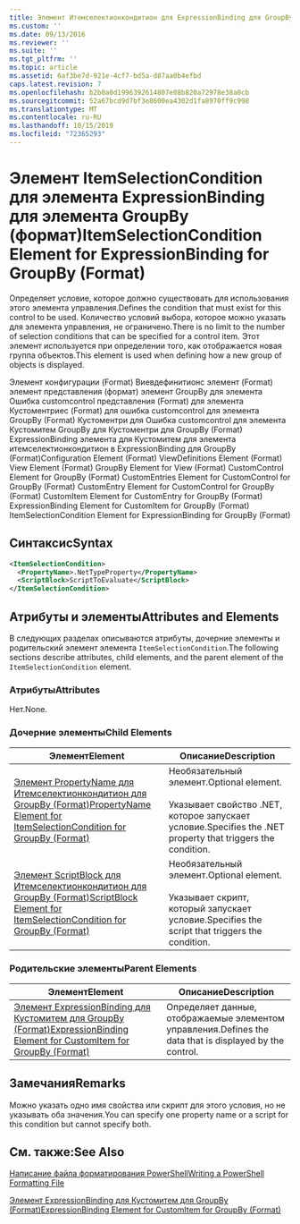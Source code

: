 ```yaml
---
title: Элемент Итемселектионкондитион для ExpressionBinding для GroupBy (Format) | Документация Майкрософт
ms.custom: ''
ms.date: 09/13/2016
ms.reviewer: ''
ms.suite: ''
ms.tgt_pltfrm: ''
ms.topic: article
ms.assetid: 6af3be7d-921e-4cf7-bd5a-d87aa0b4efbd
caps.latest.revision: 7
ms.openlocfilehash: b2b0a0d1996392614807e08b820a72978e38a0cb
ms.sourcegitcommit: 52a67bcd9d7bf3e8600ea4302d1fa8970ff9c998
ms.translationtype: MT
ms.contentlocale: ru-RU
ms.lasthandoff: 10/15/2019
ms.locfileid: "72365293"
---
```

# <a name="itemselectioncondition-element-for-expressionbinding-for-groupby-format"></a><span data-ttu-id="0af6f-102">Элемент ItemSelectionCondition для элемента ExpressionBinding для элемента GroupBy (формат)</span><span class="sxs-lookup"><span data-stu-id="0af6f-102">ItemSelectionCondition Element for ExpressionBinding for GroupBy (Format)</span></span>

<span data-ttu-id="0af6f-103">Определяет условие, которое должно существовать для использования этого элемента управления.</span><span class="sxs-lookup"><span data-stu-id="0af6f-103">Defines the condition that must exist for this control to be used.</span></span> <span data-ttu-id="0af6f-104">Количество условий выбора, которое можно указать для элемента управления, не ограничено.</span><span class="sxs-lookup"><span data-stu-id="0af6f-104">There is no limit to the number of selection conditions that can be specified for a control item.</span></span> <span data-ttu-id="0af6f-105">Этот элемент используется при определении того, как отображается новая группа объектов.</span><span class="sxs-lookup"><span data-stu-id="0af6f-105">This element is used when defining how a new group of objects is displayed.</span></span>

<span data-ttu-id="0af6f-106">Элемент конфигурации (Format) Виевдефинитионс элемент (Format) элемент представления (формат) элемент GroupBy для элемента Ошибка customcontrol представления (Format) для элемента Кустоментриес (Format) для ошибка customcontrol для элемента GroupBy (Format) Кустоментри для Ошибка customcontrol для элемента Кустомитем GroupBy для Кустоментри для GroupBy (Format) ExpressionBinding элемента для Кустомитем для элемента итемселектионкондитион в ExpressionBinding для GroupBy (Format)</span><span class="sxs-lookup"><span data-stu-id="0af6f-106">Configuration Element (Format) ViewDefinitions Element (Format) View Element (Format) GroupBy Element for View (Format) CustomControl Element for GroupBy (Format) CustomEntries Element for CustomControl for GroupBy (Format) CustomEntry Element for CustomControl for GroupBy (Format) CustomItem Element for CustomEntry for GroupBy (Format) ExpressionBinding Element for CustomItem for GroupBy (Format) ItemSelectionCondition Element for ExpressionBinding for GroupBy (Format)</span></span>

## <a name="syntax"></a><span data-ttu-id="0af6f-107">Синтаксис</span><span class="sxs-lookup"><span data-stu-id="0af6f-107">Syntax</span></span>

```xml
<ItemSelectionCondition>
  <PropertyName>.NetTypeProperty</PropertyName>
  <ScriptBlock>ScriptToEvaluate</ScriptBlock>
</ItemSelectionCondition>
```

## <a name="attributes-and-elements"></a><span data-ttu-id="0af6f-108">Атрибуты и элементы</span><span class="sxs-lookup"><span data-stu-id="0af6f-108">Attributes and Elements</span></span>

<span data-ttu-id="0af6f-109">В следующих разделах описываются атрибуты, дочерние элементы и родительский элемент элемента `ItemSelectionCondition`.</span><span class="sxs-lookup"><span data-stu-id="0af6f-109">The following sections describe attributes, child elements, and the parent element of the `ItemSelectionCondition` element.</span></span>

### <a name="attributes"></a><span data-ttu-id="0af6f-110">Атрибуты</span><span class="sxs-lookup"><span data-stu-id="0af6f-110">Attributes</span></span>

<span data-ttu-id="0af6f-111">Нет.</span><span class="sxs-lookup"><span data-stu-id="0af6f-111">None.</span></span>

### <a name="child-elements"></a><span data-ttu-id="0af6f-112">Дочерние элементы</span><span class="sxs-lookup"><span data-stu-id="0af6f-112">Child Elements</span></span>

|<span data-ttu-id="0af6f-113">Элемент</span><span class="sxs-lookup"><span data-stu-id="0af6f-113">Element</span></span>|<span data-ttu-id="0af6f-114">Описание</span><span class="sxs-lookup"><span data-stu-id="0af6f-114">Description</span></span>|
|-------------|-----------------|
|[<span data-ttu-id="0af6f-115">Элемент PropertyName для Итемселектионкондитион для GroupBy (Format)</span><span class="sxs-lookup"><span data-stu-id="0af6f-115">PropertyName Element for ItemSelectionCondition for GroupBy (Format)</span></span>](./propertyname-element-for-itemselectioncondition-for-groupby-format.md)|<span data-ttu-id="0af6f-116">Необязательный элемент.</span><span class="sxs-lookup"><span data-stu-id="0af6f-116">Optional element.</span></span><br /><br /> <span data-ttu-id="0af6f-117">Указывает свойство .NET, которое запускает условие.</span><span class="sxs-lookup"><span data-stu-id="0af6f-117">Specifies the .NET property that triggers the condition.</span></span>|
|[<span data-ttu-id="0af6f-118">Элемент ScriptBlock для Итемселектионкондитион для GroupBy (Format)</span><span class="sxs-lookup"><span data-stu-id="0af6f-118">ScriptBlock Element for ItemSelectionCondition for GroupBy (Format)</span></span>](./scriptblock-element-for-itemselectioncondition-for-groupby-format.md)|<span data-ttu-id="0af6f-119">Необязательный элемент.</span><span class="sxs-lookup"><span data-stu-id="0af6f-119">Optional element.</span></span><br /><br /> <span data-ttu-id="0af6f-120">Указывает скрипт, который запускает условие.</span><span class="sxs-lookup"><span data-stu-id="0af6f-120">Specifies the script that triggers the condition.</span></span>|

### <a name="parent-elements"></a><span data-ttu-id="0af6f-121">Родительские элементы</span><span class="sxs-lookup"><span data-stu-id="0af6f-121">Parent Elements</span></span>

|<span data-ttu-id="0af6f-122">Элемент</span><span class="sxs-lookup"><span data-stu-id="0af6f-122">Element</span></span>|<span data-ttu-id="0af6f-123">Описание</span><span class="sxs-lookup"><span data-stu-id="0af6f-123">Description</span></span>|
|-------------|-----------------|
|[<span data-ttu-id="0af6f-124">Элемент ExpressionBinding для Кустомитем для GroupBy (Format)</span><span class="sxs-lookup"><span data-stu-id="0af6f-124">ExpressionBinding Element for CustomItem for GroupBy (Format)</span></span>](./expressionbinding-element-for-customitem-for-groupby-format.md)|<span data-ttu-id="0af6f-125">Определяет данные, отображаемые элементом управления.</span><span class="sxs-lookup"><span data-stu-id="0af6f-125">Defines the data that is displayed by the control.</span></span>|

## <a name="remarks"></a><span data-ttu-id="0af6f-126">Замечания</span><span class="sxs-lookup"><span data-stu-id="0af6f-126">Remarks</span></span>

<span data-ttu-id="0af6f-127">Можно указать одно имя свойства или скрипт для этого условия, но не указывать оба значения.</span><span class="sxs-lookup"><span data-stu-id="0af6f-127">You can specify one property name or a script for this condition but cannot specify both.</span></span>

## <a name="see-also"></a><span data-ttu-id="0af6f-128">См. также:</span><span class="sxs-lookup"><span data-stu-id="0af6f-128">See Also</span></span>

[<span data-ttu-id="0af6f-129">Написание файла форматирования PowerShell</span><span class="sxs-lookup"><span data-stu-id="0af6f-129">Writing a PowerShell Formatting File</span></span>](./writing-a-powershell-formatting-file.md)

[<span data-ttu-id="0af6f-130">Элемент ExpressionBinding для Кустомитем для GroupBy (Format)</span><span class="sxs-lookup"><span data-stu-id="0af6f-130">ExpressionBinding Element for CustomItem for GroupBy (Format)</span></span>](./expressionbinding-element-for-customitem-for-groupby-format.md)
